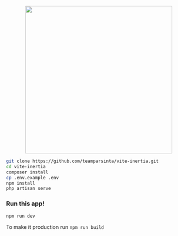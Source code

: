 <p align="center"><a href="https://laravel.com" target="_blank"><img src="https://raw.githubusercontent.com/laravel/art/master/logo-lockup/5%20SVG/2%20CMYK/1%20Full%20Color/laravel-logolockup-cmyk-red.svg" width="400"></a></p>

```bash
git clone https://github.com/teamparsinta/vite-inertia.git
cd vite-inertia
composer install
cp .env.example .env
npm install
php artisan serve
```
### Run this app!
```bash
npm run dev
```
To make it production run `npm run build`
